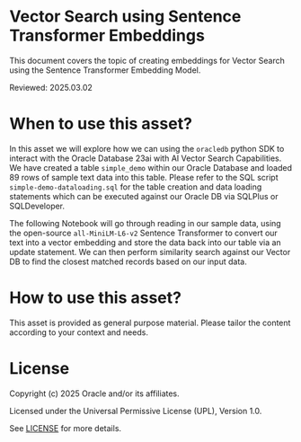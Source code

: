 # Vector Search using Sentence Transformer Embeddings
 
This document covers the topic of creating embeddings for Vector Search using the Sentence Transformer Embedding Model.

Reviewed: 2025.03.02
 

# When to use this asset?

In this asset we will explore how we can using the `oracledb` python SDK to interact with the Oracle Database 23ai with AI Vector Search Capabilities. We have created a table `simple_demo` within our Oracle Database and loaded 89 rows of sample text data into this table. Please refer to the SQL script `simple-demo-dataloading.sql` for the table creation and data loading statements which can be executed against our Oracle DB via SQLPlus or SQLDeveloper.

The following Notebook will go through reading in our sample data, using the open-source `all-MiniLM-L6-v2` Sentence Transformer to convert our text into a vector embedding and store the data back into our table via an update statement. We can then perform similarity search against our Vector DB to find the closest matched records based on our input data.


# How to use this asset?

This asset is provided as general purpose material. Please tailor the content according to your context and needs.


# License
 
Copyright (c) 2025 Oracle and/or its affiliates.
 
Licensed under the Universal Permissive License (UPL), Version 1.0.
 
See [LICENSE](https://github.com/oracle-devrel/technology-engineering/blob/main/LICENSE) for more details.
